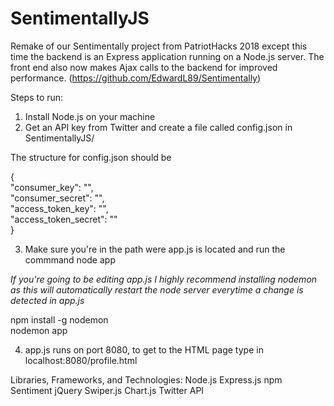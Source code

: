 # SentimentallyJS
Remake of our Sentimentally project from PatriotHacks 2018 except this time the backend is an Express application running on a Node.js server. The front end also now makes Ajax calls to the backend for improved performance.
(https://github.com/EdwardL89/Sentimentally)

Steps to run:

1. Install Node.js on your machine
2. Get an API key from Twitter and create a file called config.json in SentimentallyJS/

The structure for config.json should be

{  
  "consumer_key": "",  
  "consumer_secret": "",  
  "access_token_key": "",  
  "access_token_secret": ""  
}

3. Make sure you're in the path were app.js is located and run the commmand
node app

*If you're going to be editing app.js I highly recommend installing nodemon as this will automatically restart the node server everytime a change is
detected in app.js*

npm install -g nodemon  
nodemon app

4. app.js runs on port 8080, to get to the HTML page type in localhost:8080/profile.html

Libraries, Frameworks, and Technologies:
Node.js
Express.js
npm Sentiment
jQuery
Swiper.js
Chart.js
Twitter API


